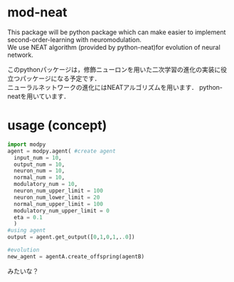 # mod-neat

This package will be python package which can make easier to implement second-order-learning with neuromodulation.  
We use NEAT algorithm (provided by python-neat)for evolution of neural network.  


このpythonパッケージは，修飾ニューロンを用いた二次学習の進化の実装に役立つパッケージになる予定です．  
ニューラルネットワークの進化にはNEATアルゴリズムを用います． python-neatを用いています．

# usage (concept)  
```python
import modpy  
agent = modpy.agent( #create agent
  input_num = 10, 
  output_num = 10, 
  neuron_num = 10,
  normal_num = 10,
  modulatory_num = 10,
  neuron_num_upper_limit = 100
  neuron_num_lower_limit = 20
  normal_num_upper_limit = 100
  modulatory_num_upper_limit = 0
  eta = 0.1
  )
#using agent
output = agent.get_output([0,1,0,1,..0]) 

#evolution
new_agent = agentA.create_offspring(agentB)

```
みたいな？
